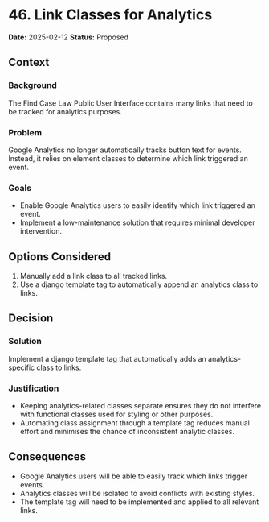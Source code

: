 # 46. Link Classes for Analytics

**Date:** 2025-02-12
**Status:** Proposed

## Context

### Background

The Find Case Law Public User Interface contains many links that need to be tracked for analytics purposes.

### Problem

Google Analytics no longer automatically tracks button text for events. Instead, it relies on element classes to determine which link triggered an event.

### Goals

- Enable Google Analytics users to easily identify which link triggered an event.
- Implement a low-maintenance solution that requires minimal developer intervention.

## Options Considered

1. Manually add a link class to all tracked links.
2. Use a django template tag to automatically append an analytics class to links.

## Decision

### Solution

Implement a django template tag that automatically adds an analytics-specific class to links.

### Justification

- Keeping analytics-related classes separate ensures they do not interfere with functional classes used for styling or other purposes.
- Automating class assignment through a template tag reduces manual effort and minimises the chance of inconsistent analytic classes.

## Consequences

- Google Analytics users will be able to easily track which links trigger events.
- Analytics classes will be isolated to avoid conflicts with existing styles.
- The template tag will need to be implemented and applied to all relevant links.
